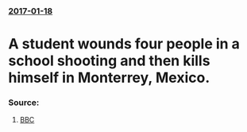 ### [2017-01-18](/news/2017/01/18/index.md)

# A student wounds four people in a school shooting and then kills himself in Monterrey, Mexico. 




### Source:

1. [BBC](http://www.bbc.com/news/world-latin-america-38667946)
